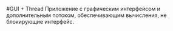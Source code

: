 #GUI + Thread
Приложение с графическим интерфейсом и дополнительным потоком, обеспечивающим вычисления, не блокирующие интерфейс.
